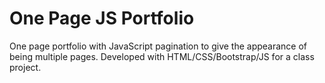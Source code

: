 # One Page JS Portfolio

One page portfolio with JavaScript pagination to give the appearance of being multiple pages. Developed with HTML/CSS/Bootstrap/JS for a class project.
